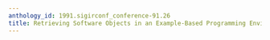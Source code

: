```yaml
---
anthology_id: 1991.sigirconf_conference-91.26
title: Retrieving Software Objects in an Example-Based Programming Environment
---
```

